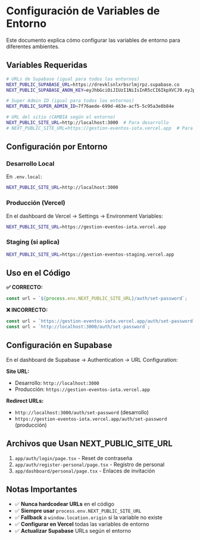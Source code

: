 # Configuración de Variables de Entorno

Este documento explica cómo configurar las variables de entorno para diferentes ambientes.

## Variables Requeridas

```bash
# URLs de Supabase (igual para todos los entornos)
NEXT_PUBLIC_SUPABASE_URL=https://drevklsnlxrbsrlmjrpz.supabase.co
NEXT_PUBLIC_SUPABASE_ANON_KEY=eyJhbGciOiJIUzI1NiIsInR5cCI6IkpXVCJ9.eyJpc3MiOiJzdXBhYmFzZSIsInJlZiI6ImRyZXZrbHNubHhyYnNybG1qcnB6Iiwicm9sZSI6ImFub24iLCJpYXQiOjE3NTM2NTY3NzksImV4cCI6MjA2OTIzMjc3OX0.wJJzW4iIRJ8b7Rjnr_JBlcyK4EUKd1TGSeKTthe-3xQ

# Super Admin ID (igual para todos los entornos)
NEXT_PUBLIC_SUPER_ADMIN_ID=7f76aede-699d-463e-acf5-5c95a3e8b84e

# URL del sitio (CAMBIA según el entorno)
NEXT_PUBLIC_SITE_URL=http://localhost:3000  # Para desarrollo
# NEXT_PUBLIC_SITE_URL=https://gestion-eventos-iota.vercel.app  # Para producción
```

## Configuración por Entorno

### Desarrollo Local
En `.env.local`:
```bash
NEXT_PUBLIC_SITE_URL=http://localhost:3000
```

### Producción (Vercel)
En el dashboard de Vercel → Settings → Environment Variables:
```bash
NEXT_PUBLIC_SITE_URL=https://gestion-eventos-iota.vercel.app
```

### Staging (si aplica)
```bash
NEXT_PUBLIC_SITE_URL=https://gestion-eventos-staging.vercel.app
```

## Uso en el Código

**✅ CORRECTO:**
```typescript
const url = `${process.env.NEXT_PUBLIC_SITE_URL}/auth/set-password`;
```

**❌ INCORRECTO:**
```typescript
const url = `https://gestion-eventos-iota.vercel.app/auth/set-password`;
const url = `http://localhost:3000/auth/set-password`;
```

## Configuración en Supabase

En el dashboard de Supabase → Authentication → URL Configuration:

**Site URL:**
- Desarrollo: `http://localhost:3000`
- Producción: `https://gestion-eventos-iota.vercel.app`

**Redirect URLs:**
- `http://localhost:3000/auth/set-password` (desarrollo)
- `https://gestion-eventos-iota.vercel.app/auth/set-password` (producción)

## Archivos que Usan NEXT_PUBLIC_SITE_URL

1. `app/auth/login/page.tsx` - Reset de contraseña
2. `app/auth/register-personal/page.tsx` - Registro de personal
3. `app/dashboard/personal/page.tsx` - Enlaces de invitación

## Notas Importantes

- ✅ **Nunca hardcodear URLs** en el código
- ✅ **Siempre usar** `process.env.NEXT_PUBLIC_SITE_URL`
- ✅ **Fallback** a `window.location.origin` si la variable no existe
- ✅ **Configurar en Vercel** todas las variables de entorno
- ✅ **Actualizar Supabase** URLs según el entorno